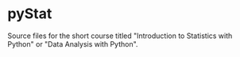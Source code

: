 # pyStat
Source files for the short course titled "Introduction to Statistics with Python" or "Data Analysis with Python".
